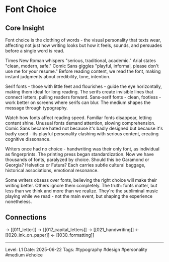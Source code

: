 # Font Choice

## Core Insight
Font choice is the clothing of words - the visual personality that texts wear, affecting not just how writing looks but how it feels, sounds, and persuades before a single word is read.

Times New Roman whispers "serious, traditional, academic." Arial states "clean, modern, safe." Comic Sans giggles "playful, informal, please don't use me for your resume." Before reading content, we read the font, making instant judgments about credibility, tone, intention.

Serif fonts - those with little feet and flourishes - guide the eye horizontally, making them ideal for long reading. The serifs create invisible lines that connect letters, pulling readers forward. Sans-serif fonts - clean, footless - work better on screens where serifs can blur. The medium shapes the message through typography.

Watch how fonts affect reading speed. Familiar fonts disappear, letting content shine. Unusual fonts demand attention, slowing comprehension. Comic Sans became hated not because it's badly designed but because it's badly used - its playful personality clashing with serious content, creating cognitive dissonance.

Writers once had no choice - handwriting was their only font, as individual as fingerprints. The printing press began standardization. Now we have thousands of fonts, paralyzed by choice. Should this be Garamond or Georgia? Helvetica or Futura? Each carries subtle cultural baggage, historical associations, emotional resonance.

Some writers obsess over fonts, believing the right choice will make their writing better. Others ignore them completely. The truth: fonts matter, but less than we think and more than we realize. They're the subliminal music playing while we read - not the main event, but shaping the experience nonetheless.

## Connections
→ [[011_letter]]
→ [[017_capital_letters]]
→ [[021_handwriting]]
← [[020_ink_on_paper]]
← [[030_formatting]]

---
Level: L1
Date: 2025-06-22
Tags: #typography #design #personality #medium #choice